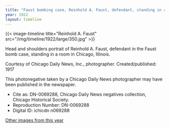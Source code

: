 ```yaml
---
title: "Faust bombing case, Reinhold A. Faust, defendant, standing in a police station"
year: 1922
layout: timeline
---
```


{{< image-timeline title="Reinhold A. Faust" src="/img/timeline/1922/large/350.jpg" >}}

Head and shoulders portrait of Reinhold A. Faust, defendant in the Faust bomb case, standing in a room in Chicago, Illinois.

Courtesy of Chicago Daily News, Inc., photographer. Created/published: 1917

This photonegative taken by a Chicago Daily News photographer may have been published in the newspaper.

- Cite as: DN-0069288, Chicago Daily News negatives collection, Chicago Historical Society.
- Reproduction Number: DN-0069288
- Digital ID: ichicdn n069288

[Other images from this year](/historical/timeline/1922)
